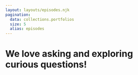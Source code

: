 ```yaml
---
layout: layouts/episodes.njk
pagination:
  data: collections.portfolios
  size: 5
  alias: episodes
---
```

# We love <span>asking</span> and exploring <span>curious</span> questions!